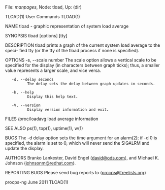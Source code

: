 File: *manpages*,  Node: tload,  Up: (dir)

TLOAD(1)                         User Commands                        TLOAD(1)



NAME
       tload - graphic representation of system load average

SYNOPSIS
       tload [options] [tty]

DESCRIPTION
       tload  prints  a graph of the current system load average to the speci-
       fied tty (or the tty of the tload process if none is specified).

OPTIONS
       -s, --scale number
              The scale option allows a vertical scale to be specified for the
              display  (in  characters  between  graph ticks); thus, a smaller
              value represents a larger scale, and vice versa.

       -d, --delay seconds
              The delay sets the delay between graph updates in seconds.

       -h, --help
              Display this help text.

       -V, --version
              Display version information and exit.

FILES
       /proc/loadavg load average information

SEE ALSO
       ps(1), top(1), uptime(1), w(1)

BUGS
       The -d delay option sets the time argument for an alarm(2); if -d 0  is
       specified, the alarm is set to 0, which will never send the SIGALRM and
       update the display.

AUTHORS
       Branko Lankester, David Engel ⟨david@ods.com⟩, and Michael  K.  Johnson
       ⟨johnsonm@redhat.com⟩.

REPORTING BUGS
       Please send bug reports to ⟨procps@freelists.org⟩



procps-ng                          June 2011                          TLOAD(1)
